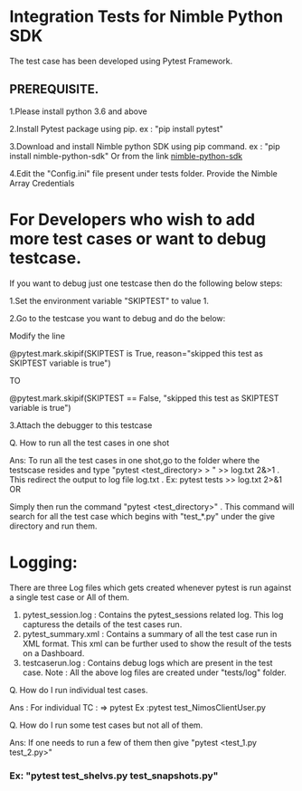 Integration Tests for Nimble Python SDK
================
The test case has been developed using Pytest Framework.

## PREREQUISITE.

1.Please install python 3.6 and above

2.Install Pytest package using pip. ex : "pip install pytest"

3.Download and install Nimble python SDK using pip command. ex : "pip install nimble-python-sdk" Or from the link [nimble-python-sdk](https://github.com/hpe-storage/nimble-python-sdk)

4.Edit the "Config.ini" file present under tests folder. Provide the Nimble Array Credentials

For Developers who wish to add more test cases or want to debug testcase.
============================
If you want to debug just one testcase then do the following below steps:

1.Set the environment variable "SKIPTEST" to value 1.

2.Go to the testcase you want to debug and do the below:

Modify the line

@pytest.mark.skipif(SKIPTEST is True, reason="skipped this test as SKIPTEST variable is true")

TO

@pytest.mark.skipif(SKIPTEST == False, "skipped this test as SKIPTEST variable is true")

3.Attach the debugger to this testcase

Q. How to run all the test cases in one shot

Ans: To run all the test cases in one shot,go to the folder where the testscase resides and type  "pytest <test_directory> > " >> log.txt 2&>1 .
     This redirect the output to log file log.txt . Ex: pytest tests >> log.txt 2>&1
OR

Simply then run the command "pytest <test_directory>" . This command will search for all the test case which begins with "test_*.py" under the give directory 
and run them.

Logging:
=========================
There are three Log files which gets created whenever pytest is run against a single test case or All of them.
1. pytest_session.log : Contains the pytest_sessions related log. This log capturess the details of the test cases run.
2. pytest_summary.xml : Contains a summary of all the test case run in XML format. This xml can be further used to show the result of the tests on a Dashboard.
3. testcaserun.log : Contains debug logs which are present in the test case. 
Note : All the above log files are created under "tests/log" folder.

Q. How do I run individual test cases.

Ans : For individual TC : => pytest <testmodule name> Ex :pytest test_NimosClientUser.py

Q. How do I run some test cases but not all of them.

Ans: If one needs to run a few of them then give "pytest <test_1.py test_2.py>"
### Ex: "pytest test_shelvs.py test_snapshots.py"
